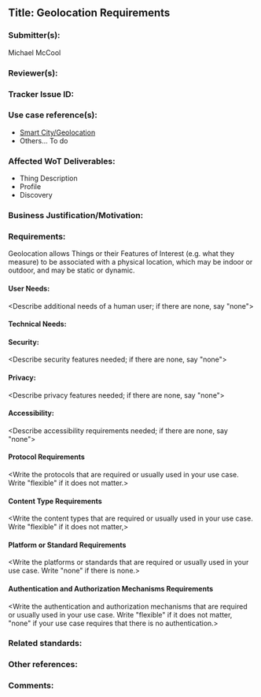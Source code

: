 ## Title: Geolocation Requirements

### Submitter(s): 

Michael McCool

### Reviewer(s):

<reviewers>

### Tracker Issue ID:

<please leave blank>

### Use case reference(s):
  
* [Smart City/Geolocation](https://w3c.github.io/wot-usecases/#smartcity-geolocation)
* Others... To do

### Affected WoT Deliverables:

* Thing Description
* Profile 
* Discovery

### Business Justification/Motivation:
 
<short description of motivation and business justification>

### Requirements:

Geolocation allows Things or their Features of Interest (e.g. what they measure)
to be associated with a physical location, which
may be indoor or outdoor, and may be static or dynamic.
    
#### User Needs:

<Describe additional needs of a human user; if there are none, say "none">

#### Technical Needs:
  
<Describe technical needs>
  
#### Security:

<Describe security features needed; if there are none, say "none">

#### Privacy:

<Describe privacy features needed; if there are none, say "none">

#### Accessibility:

<Describe accessibility requirements needed; if there are none, say "none">

 #### Protocol Requirements

 <Write the protocols that are required or usually used in your use case. Write "flexible" if it does not matter.>  

 #### Content Type Requirements

 <Write the content types that are required or usually used in your use case. Write "flexible" if it does not matter,>

 #### Platform or Standard Requirements

 <Write the platforms or standards that are required or usually used in your use case. Write "none" if there is none.>

 #### Authentication and Authorization Mechanisms Requirements

 <Write the authentication and authorization mechanisms that are required or usually used in your use case. Write "flexible" if it does not matter, "none" if your use case requires that there is no authentication.>
   
   

### Related standards:

<list related standards>

### Other references:

<additional references that provide more context>

### Comments:

<additional comments>
